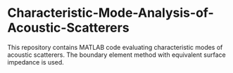 # Characteristic-Mode-Analysis-of-Acoustic-Scatterers
This repository contains MATLAB code evaluating characteristic modes of acoustic scatterers. The boundary element method with equivalent surface impedance is used.
